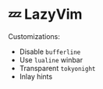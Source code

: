 # 💤 LazyVim

Customizations:
* Disable `bufferline`
* Use `lualine` winbar
* Transparent `tokyonight`
* Inlay hints

